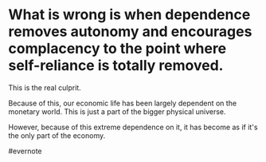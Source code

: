 # What is wrong is when dependence removes autonomy and encourages complacency to the point where self-reliance is totally removed.

This is the real culprit.

Because of this, our economic life has been largely dependent on the monetary world. This is just a part of the bigger physical universe.

However, because of this extreme dependence on it, it has become as if it's the only part of the economy.

\#evernote

